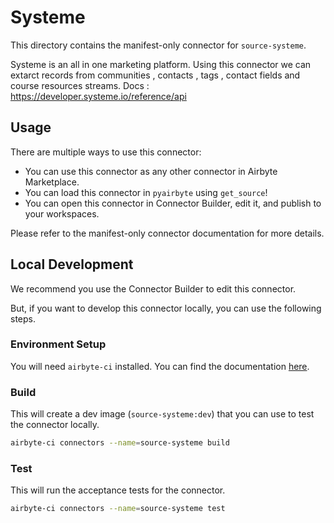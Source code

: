 # Systeme
This directory contains the manifest-only connector for `source-systeme`.

Systeme is an all in one marketing platform.
Using this connector we can extarct records from communities , contacts , tags , contact fields and course resources streams.
Docs : https://developer.systeme.io/reference/api

## Usage
There are multiple ways to use this connector:
- You can use this connector as any other connector in Airbyte Marketplace.
- You can load this connector in `pyairbyte` using `get_source`!
- You can open this connector in Connector Builder, edit it, and publish to your workspaces.

Please refer to the manifest-only connector documentation for more details.

## Local Development
We recommend you use the Connector Builder to edit this connector.

But, if you want to develop this connector locally, you can use the following steps.

### Environment Setup
You will need `airbyte-ci` installed. You can find the documentation [here](airbyte-ci).

### Build
This will create a dev image (`source-systeme:dev`) that you can use to test the connector locally.
```bash
airbyte-ci connectors --name=source-systeme build
```

### Test
This will run the acceptance tests for the connector.
```bash
airbyte-ci connectors --name=source-systeme test
```

